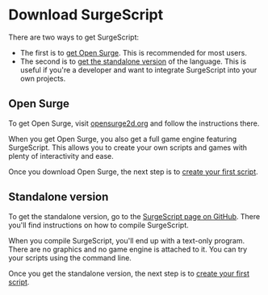 Download SurgeScript
====================

There are two ways to get SurgeScript:

- The first is to [get Open Surge](#open-surge). This is recommended for most users.
- The second is to [get the standalone version](#standalone-version) of the language. This is useful if you're a developer and want to integrate SurgeScript into your own projects.

Open Surge
----------

To get Open Surge, visit [opensurge2d.org](http://opensurge2d.org) and follow the instructions there.

When you get Open Surge, you also get a full game engine featuring SurgeScript. This allows you to create your own scripts and games with plenty of interactivity and ease.

Once you download Open Surge, the next step is to [create your first script](/tutorials/hello).

Standalone version
------------------

To get the standalone version, go to the [SurgeScript page on GitHub](https://github.com/alemart/surgescript). There you'll find instructions on how to compile SurgeScript.

When you compile SurgeScript, you'll end up with a text-only program. There are no graphics and no game engine is attached to it. You can try your scripts using the command line.

Once you get the standalone version, the next step is to [create your first script](/tutorials/hello).